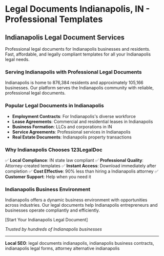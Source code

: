 # Legal Documents Indianapolis, IN - Professional Templates

## Indianapolis Legal Document Services

Professional legal documents for Indianapolis businesses and residents. Fast, affordable, and legally compliant templates for all your Indianapolis legal needs.

### Serving Indianapolis with Professional Legal Documents

Indianapolis is home to 876,384 residents and approximately 105,166 businesses. Our platform serves the Indianapolis community with reliable, professional legal documents.

### Popular Legal Documents in Indianapolis

- **Employment Contracts**: For Indianapolis's diverse workforce
- **Lease Agreements**: Commercial and residential leases in Indianapolis
- **Business Formation**: LLCs and corporations in IN
- **Service Agreements**: Professional services in Indianapolis
- **Real Estate Documents**: Indianapolis property transactions

### Why Indianapolis Chooses 123LegalDoc

✅ **Local Compliance**: IN state law compliant
✅ **Professional Quality**: Attorney-created templates
✅ **Instant Access**: Download immediately after completion
✅ **Cost Effective**: 90% less than hiring a Indianapolis attorney
✅ **Customer Support**: Help when you need it

### Indianapolis Business Environment

Indianapolis offers a dynamic business environment with opportunities across industries. Our legal documents help Indianapolis entrepreneurs and businesses operate compliantly and efficiently.

[Start Your Indianapolis Legal Document]

_Trusted by hundreds of Indianapolis businesses_

---

**Local SEO**: legal documents indianapolis, indianapolis business contracts, indianapolis legal forms, attorney alternative indianapolis
